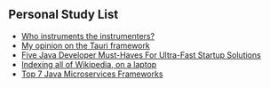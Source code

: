 ## Personal Study List
<!-- BLOG-POST-LIST:START -->
- [Who instruments the instrumenters?](https://foojay.io/today/who-instruments-the-instrumenters/)
- [My opinion on the Tauri framework](https://foojay.io/today/my-opinion-on-the-tauri-framework/)
- [Five Java Developer Must-Haves For Ultra-Fast Startup Solutions](https://foojay.io/today/five-java-developer-must-haves/)
- [Indexing all of Wikipedia, on a laptop](https://foojay.io/today/indexing-all-of-wikipedia-on-a-laptop/)
- [Top 7 Java Microservices Frameworks](https://foojay.io/today/top-7-java-microservices-frameworks/)
<!-- BLOG-POST-LIST:END -->  
